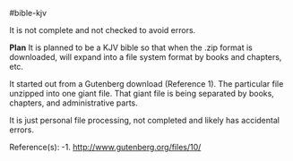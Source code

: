 #bible-kjv

It is not complete and not checked to avoid errors.

**Plan**
It is planned to be a KJV bible so that when the .zip format is downloaded, will expand into a file system format by books and chapters, etc.

It started out from a Gutenberg download (Reference 1). The particular file unzipped into one giant file. That giant file is being separated by books, chapters, and administrative parts.

It is just personal file processing, not completed and likely has accidental errors.

Reference(s):
-1. http://www.gutenberg.org/files/10/
